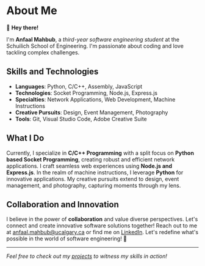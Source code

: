 # About Me

👋 **Hey there!**

I'm **Anfaal Mahbub**, a *third-year software engineering student* at the Schuilich School of Engineering. I'm passionate about coding and love tackling complex challenges.

## Skills and Technologies

- **Languages**: Python, C/C++, Assembly, JavaScript
- **Technologies**: Socket Programming, Node.js, Express.js
- **Specialties**: Network Applications, Web Development, Machine Instructions
- **Creative Pursuits**: Design, Event Management, Photography
- **Tools**: Git, Visual Studio Code, Adobe Creative Suite

## What I Do

Currently, I specialize in **C/C++ Programming** with a split focus on **Python based Socket Programming**, creating robust and efficient network applications. I craft seamless web experiences using **Node.js and Express.js**. In the realm of machine instructions, I leverage **Python** for innovative applications. My creative pursuits extend to design, event management, and photography, capturing moments through my lens.

## Collaboration and Innovation

I believe in the power of **collaboration** and value diverse perspectives. Let's connect and create innovative software solutions together! Reach out to me at [anfaal.mahbub@ucalgary.ca](mailto:anfaal.mahbub@ucalgary.ca) or find me on [LinkedIn](https://linkedin.com/in/anfaal-mahbub-b0baa71b1). Let's redefine what's possible in the world of software engineering! 🚀

---

*Feel free to check out my [projects](https://github.com/Anfaal25?tab=repositories) to witness my skills in action!*
